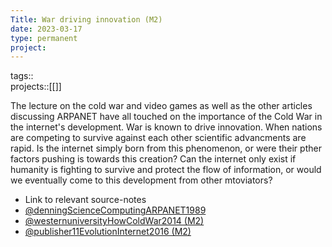 ```yaml
---
Title: War driving innovation (M2)
date: 2023-03-17
type: permanent
project:
---
```


tags::  
projects::[[]]

The lecture on the cold war and video games as well as the other articles discussing ARPANET have all touched on the importance of the Cold War in the internet's development. War is known to drive innovation. When nations are competing to survive against each other scientific advancments are rapid. Is the internet simply born from this phenomenon, or were their pther factors pushing is towards this creation? Can the internet only exist if humanity is fighting to survive and protect the flow of information, or would we eventually come to this development from other mtoviators?

- Link to relevant source-notes
- [@denningScienceComputingARPANET1989](@denningScienceComputingARPANET1989.md)
- [@westernuniversityHowColdWar2014 (M2)](@westernuniversityHowColdWar2014%20(M2).md)
- [@publisher11EvolutionInternet2016 (M2)](@publisher11EvolutionInternet2016%20(M2).md)
